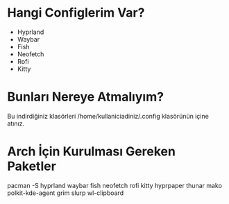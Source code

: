# Hangi Configlerim Var?
- Hyprland
- Waybar
- Fish
- Neofetch
- Rofi
- Kitty

# Bunları Nereye Atmalıyım?
Bu indirdiğiniz klasörleri /home/kullaniciadiniz/.config klasörünün içine atınız.

# Arch İçin Kurulması Gereken Paketler
pacman -S hyprland waybar fish neofetch rofi kitty hyprpaper thunar mako polkit-kde-agent grim slurp wl-clipboard
